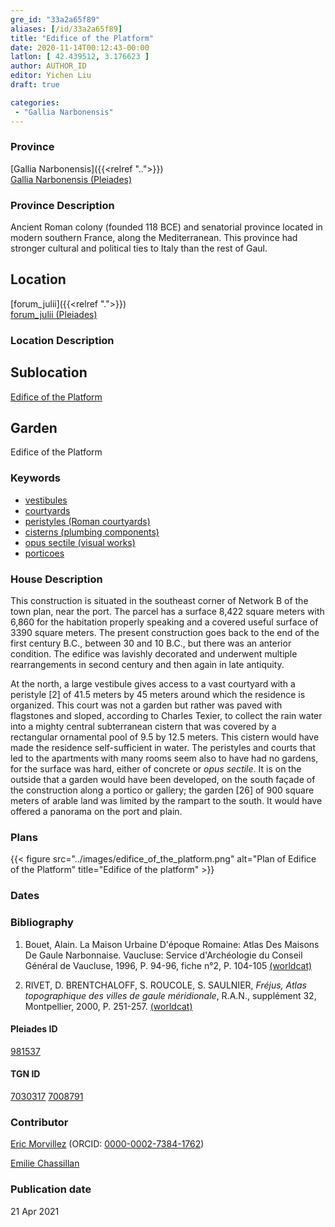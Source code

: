 ```yaml
---
gre_id: "33a2a65f89"
aliases: [/id/33a2a65f89]
title: "Edifice of the Platform"
date: 2020-11-14T00:12:43-00:00
latlon: [ 42.439512, 3.176623 ]
author: AUTHOR_ID
editor: Yichen Liu
draft: true

categories:
 - "Gallia Narbonensis"
---
```


### Province

[Gallia Narbonensis]({{<relref "..">}}) \
[Gallia Narbonensis (Pleiades)](https://pleiades.stoa.org/places/981537)

### Province Description

Ancient Roman colony (founded 118 BCE) and senatorial province located in modern southern France, along the Mediterranean. This province had stronger cultural and political ties to Italy than the rest of Gaul.

## Location

[forum_julii]({{<relref ".">}}) \
[forum_julii (Pleiades)](https://pleiades.stoa.org/places/307416064)

### Location Description

<!--### Location Description-->

<!-- LEAVE THIS BLANK FOR NOW -->

## Sublocation

[Edifice of the Platform](#)

<!--### Sublocation Description-->

<!-- DESCRIPTION -->

## Garden

Edifice of the Platform



### Keywords
- [vestibules](http://vocab.getty.edu/page/aat/300083076)
- [courtyards](http://vocab.getty.edu/page/aat/300004095)
- [peristyles (Roman courtyards)](http://vocab.getty.edu/page/aat/300080971)
- [cisterns (plumbing components)](http://vocab.getty.edu/page/aat/300052558)
- [opus sectile (visual works)](http://vocab.getty.edu/page/aat/300254462)
- [porticoes](http://vocab.getty.edu/page/aat/300004145)


### House Description

This construction is situated in the southeast corner of Network B of the town plan, near the port. The parcel has a surface 8,422 square meters with 6,860 for the habitation properly speaking and a covered useful surface of 3390 square meters.  The present construction goes back to the end of the first century B.C., between 30 and 10 B.C., but there was an anterior condition. The edifice was lavishly decorated and underwent multiple rearrangements in second century and then again in late antiquity.  

At the north, a large vestibule gives access to a vast courtyard with a peristyle [2] of 41.5 meters by 45 meters around which the residence is organized. This court was not a garden but rather was paved with flagstones and sloped, according to Charles Texier, to collect the rain water into a mighty central subterranean cistern that was covered by a rectangular ornamental pool of 9.5 by 12.5 meters.  This cistern would have made the residence self-sufficient in water. The peristyles and courts that led to the apartments with many rooms seem also to have had no gardens, for the surface was hard, either of concrete or *opus sectile*.  It is on the outside that a garden would have been developed, on the south façade of the construction along a portico or gallery; the garden [26] of 900 square meters of arable land was limited by the rampart to the south.  It would have offered a panorama on the port and plain.




### Plans


{{< figure src="../images/edifice_of_the_platform.png" alt="Plan of Edifice of the Platform" title="Edifice of the platform" >}}


### Dates



### Bibliography

1. Bouet, Alain. La Maison Urbaine D'époque Romaine: Atlas Des Maisons De Gaule Narbonnaise. Vaucluse: Service d'Archéologie du Conseil Général de Vaucluse, 1996, P. 94-96, fiche n°2, P. 104-105 [(worldcat)](http://www.worldcat.org/oclc/919659882)

2. RIVET,  D.  BRENTCHALOFF,  S.  ROUCOLE,  S.  SAULNIER,  *Fréjus,  Atlas topographique  des  villes  de  gaule  méridionale*,  R.A.N.,  supplément  32,  Montpellier,  2000,  P. 251-257. [(worldcat)](http://www.worldcat.org/oclc/491603596)



#### Pleiades ID

[981537](https://pleiades.stoa.org/places/981537)

#### TGN ID

[7030317](http://vocab.getty.edu/page/tgn/7030317)
[7008791](http://vocab.getty.edu/page/tgn/7008791)

### Contributor

[Eric Morvillez](link) (ORCID: [0000-0002-7384-1762](https://orcid.org/0000-0002-7384-1762))

[Emilie Chassillan](link)
### Publication date


21 Apr 2021

<!--### Related articles-->

<!-- Links to other related articles. Leave blank for now -->
